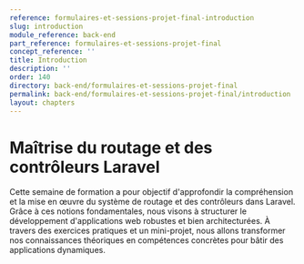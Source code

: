```yaml
---
reference: formulaires-et-sessions-projet-final-introduction
slug: introduction
module_reference: back-end
part_reference: formulaires-et-sessions-projet-final
concept_reference: ''
title: Introduction
description: ''
order: 140
directory: back-end/formulaires-et-sessions-projet-final
permalink: back-end/formulaires-et-sessions-projet-final/introduction
layout: chapters
---
```


#  Maîtrise du routage et des contrôleurs Laravel 

Cette semaine de formation a pour objectif d'approfondir la compréhension et la mise en œuvre du système de routage et des contrôleurs dans Laravel. Grâce à ces notions fondamentales, nous visons à structurer le développement d'applications web robustes et bien architecturées. À travers des exercices pratiques et un mini-projet, nous allons transformer nos connaissances théoriques en compétences concrètes pour bâtir des applications dynamiques.

